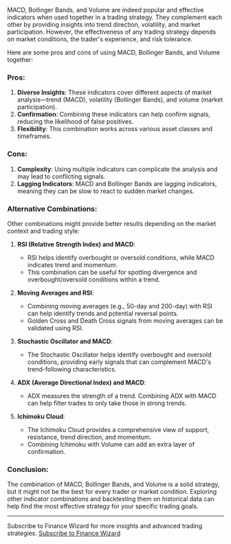 MACD, Bollinger Bands, and Volume are indeed popular and effective indicators when used together in a trading strategy. They complement each other by providing insights into trend direction, volatility, and market participation. However, the effectiveness of any trading strategy depends on market conditions, the trader's experience, and risk tolerance.

Here are some pros and cons of using MACD, Bollinger Bands, and Volume together:

### Pros:

1. **Diverse Insights**: These indicators cover different aspects of market analysis—trend (MACD), volatility (Bollinger Bands), and volume (market participation).
2. **Confirmation**: Combining these indicators can help confirm signals, reducing the likelihood of false positives.
3. **Flexibility**: This combination works across various asset classes and timeframes.

### Cons:

1. **Complexity**: Using multiple indicators can complicate the analysis and may lead to conflicting signals.
2. **Lagging Indicators**: MACD and Bollinger Bands are lagging indicators, meaning they can be slow to react to sudden market changes.

### Alternative Combinations:

Other combinations might provide better results depending on the market context and trading style:

1. **RSI (Relative Strength Index) and MACD**:

   - RSI helps identify overbought or oversold conditions, while MACD indicates trend and momentum.
   - This combination can be useful for spotting divergence and overbought/oversold conditions within a trend.

2. **Moving Averages and RSI**:

   - Combining moving averages (e.g., 50-day and 200-day) with RSI can help identify trends and potential reversal points.
   - Golden Cross and Death Cross signals from moving averages can be validated using RSI.

3. **Stochastic Oscillator and MACD**:

   - The Stochastic Oscillator helps identify overbought and oversold conditions, providing early signals that can complement MACD's trend-following characteristics.

4. **ADX (Average Directional Index) and MACD**:

   - ADX measures the strength of a trend. Combining ADX with MACD can help filter trades to only take those in strong trends.

5. **Ichimoku Cloud**:
   - The Ichimoku Cloud provides a comprehensive view of support, resistance, trend direction, and momentum.
   - Combining Ichimoku with Volume can add an extra layer of confirmation.

### Conclusion:

The combination of MACD, Bollinger Bands, and Volume is a solid strategy, but it might not be the best for every trader or market condition. Exploring other indicator combinations and backtesting them on historical data can help find the most effective strategy for your specific trading goals.

---

Subscribe to Finance Wizard for more insights and advanced trading strategies. [Subscribe to Finance Wizard](https://financewizard.io/)

